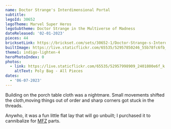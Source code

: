 ```yaml
---
name: Doctor Strange's Interdimensional Portal
subtitle:
legoId: 30652
legoTheme: Marvel Super Heros
legoSubtheme: Doctor Strange in the Multiverse of Madness
dateReleased: '02-01-2023'
pieces: 44
bricksetLink: https://brickset.com/sets/30652-1/Doctor-Strange-s-Interdimensional-Portal
builtImage: https://live.staticflickr.com/65535/52957850246_55b78fc6fb_k.jpg
theme1: indigo-lighten-4
heroPhotoIndex: 0
photos:
  - link: https://live.staticflickr.com/65535/52957998909_2401800e6f_k.jpg
    altText: Poly Bag - All Pieces
dates:
  - '06-07-2023'
---
```


Building on the porch table cloth was a nightmare.
Small movements shifted the cloth,moving things out of order and sharp corners got stuck in the threads.

Anywho, it was a fun little flat lay that will go unbuilt;
I purchased it to cannibalize for [MFZ](https://mobileframezero.com/mfz/) parts.
